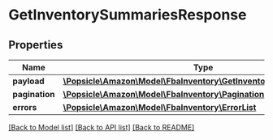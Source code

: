 # GetInventorySummariesResponse

## Properties
Name | Type | Description | Notes
------------ | ------------- | ------------- | -------------
**payload** | [**\Popsicle\Amazon\Model\FbaInventory\GetInventorySummariesResult**](GetInventorySummariesResult.md) |  | [optional] 
**pagination** | [**\Popsicle\Amazon\Model\FbaInventory\Pagination**](Pagination.md) |  | [optional] 
**errors** | [**\Popsicle\Amazon\Model\FbaInventory\ErrorList**](ErrorList.md) |  | [optional] 

[[Back to Model list]](../../README.md#documentation-for-models) [[Back to API list]](../../README.md#documentation-for-api-endpoints) [[Back to README]](../../README.md)

